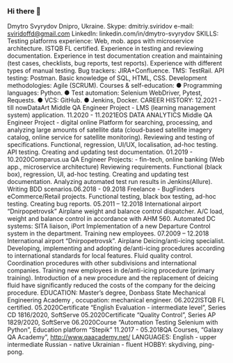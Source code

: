 ### Hi there 👋
Dmytro Svyrydov
Dnipro, Ukraine.
Skype: dmitriy.sviridov
e-mail: sviridoffd@gmail.com
LinkedIn: linkedin.com/in/dmytro-svyrydov
SKILLS: Testing platforms experience: Web, mob. apps with microservice architecture.
ISTQB FL certified.
Experience in testing and reviewing documentation.
Experience in test documentation creation and maintaining (test cases, checklists, bug
reports, test reports).
Experience with different types of manual testing.
Bug trackers: JIRA+Confluence.
TMS: TestRail.
API testing: Postman.
Basic knowledge of SQL, HTML, CSS.
Development methodologies: Agile (SCRUM).
Courses & self-education:
● Programming languages: Python.
● Test automation: Selenium WebDriver, Pytest, Requests.
● VCS: GitHub.
● Jenkins, Docker.
CAREER HISTORY:
12.2021 - till nowDataArt
Middle QA Engineer
Project - LMS (learning management system) application.
11.2020 - 11.2021EOS DATA ANALYTICS
Middle QA Engineer
Project - digital online Platform for searching, processing, and analyzing large
amounts of satellite data (cloud-based satellite imagery catalog, online service for
satellite monitoring).
Reviewing and testing of specifications.
Functional, regression, UI/UX, localisation, ad-hoc testing.
API testing.
Creating and updating test documentation.
01.2019 - 10.2020Comparus.ua
QA Engineer
Projects: - fin-tech, online banking (Web app., microservice architecture)
Reviewing requirements.
Functional (black box), regression, UI, ad-hoc testing.
Creating and updating test documentation.
Analyzing automated test run results in Jenkins(Allure).
Writing BDD scenarios.06.2018 - 09.2018
Freelance - BugFinders
eCommerce/Retail projects.
Functional testing, black box testing, ad-hoc testing.
Creating bug reports.
05.2011 – 12.2018 International airport “Dnirpopetrovsk”
Airplane weight and balance control dispatcher.
A/C load, weight and balance control in accordance with AHM 560.
Automated DC systems: SITA liaison, iPort
Implementation of a new Departure Control system in the department.
Training new employees.
07.2009 – 12.2018 International airport “Dnirpopetrovsk”.
Airplane Deicing/anti-icing specialist.
Developing, implementing and adopting de/anti-icing procedures according to
international standards for local features.
Fluid quality control.
Coordination procedures with other subdivisions and international companies.
Training new employees in de/anti-icing procedure (primary training).
Introduction of a new procedure and the replacement of deicing fluid have
significantly reduced the costs of the company for the deicing procedure.
EDUCATION:
Master’s degree, Donbass State Mechanical Engineering Academy , occupation:
mechanical engineer.
06.2022ISTQB FL certified.
05.2020Certificate “English Evaluation - intermediate level”, Series CD 1816/2020, SoftServe
05.2020Certificate “Quality Control”, Series AP 1829/2020, SoftServe
06.2020Course “Automation Testing Selenium with Python”, Education platform “Stepik”
11.2017 -
05.2018QA Courses, “Galaxy QA Academy”, http://www.qaacademy.net/
LANGUAGES:
English - upper intermediate
Russian - native
Ukrainian - fluent
HOBBY: skydiving, ping-pong.
